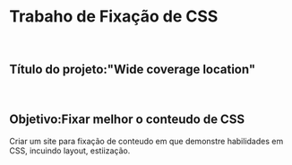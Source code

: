 <h1>Trabaho de Fixação de CSS</h1>
<br>
<h2><span style="font-weight: bold;">Título do projeto:</span>"Wide coverage 
location"</h2>
<br>
<h2>Objetivo:Fixar melhor o conteudo de CSS</h2>
<p>Criar um site para fixação de conteudo em que demonstre habilidades em CSS, incuindo layout, estiização.</p>
<BR>
<img href=""></img>

